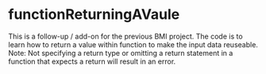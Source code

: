 # functionReturningAVaule
This is a follow-up / add-on for the previous BMI project. 
The code is to learn how to return a value within function to make the input data reuseable.
Note: Not specifying a return type or omitting a return statement in a function that expects a return will result in an error.
